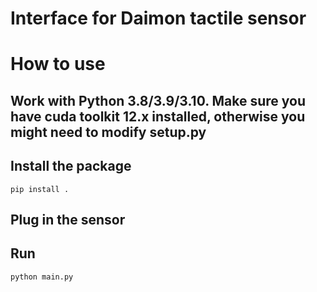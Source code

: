 # Interface for Daimon tactile sensor

# How to use

## Work with Python 3.8/3.9/3.10. Make sure you have cuda toolkit 12.x installed, otherwise you might need to modify setup.py

## Install the package
    pip install .

## Plug in the sensor

## Run
    python main.py
